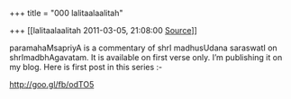 +++
title = "000 lalitaalaalitah"

+++
[[lalitaalaalitah	2011-03-05, 21:08:00 [Source](https://groups.google.com/g/samskrita/c/7Zqe42BC5Wo)]]



paramahaMsapriyA is a commentary of shrI madhusUdana saraswatI on shrImadbhAgavatam. It is available on first verse only. I’m publishing it on my blog. Here is first post in this series :-

<http://goo.gl/fb/odTO5>

